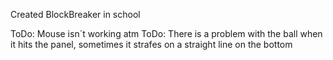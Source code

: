 Created BlockBreaker in school

ToDo: Mouse isn´t working atm
ToDo: There is a problem with the ball when it hits the panel, sometimes it strafes on a straight line on the bottom
